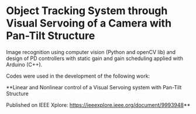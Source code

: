 # Object Tracking System through Visual Servoing of a Camera with Pan-Tilt Structure

Image recognition using computer vision (Python and openCV lib) and design of PD controllers with static gain and gain scheduling applied with Arduino (C++).

Codes were used in the development of the following work:

**Linear and Nonlinear control of a Visual Servoing system with Pan-Tilt Structure

Published on IEEE Xplore: https://ieeexplore.ieee.org/document/9993948**
